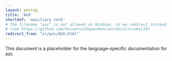 ```yaml
---
layout: postag
title: 'AUX'
shortdef: 'auxiliary verb'
# The filename "aux" is not allowed on Windows, so we redirect instead
# (see https://github.com/UniversalDependencies/docs/issues/20)
redirect_from: "sr/pos/AUX.html"
---
```


This document is a placeholder for the language-specific documentation
for `AUX`.

